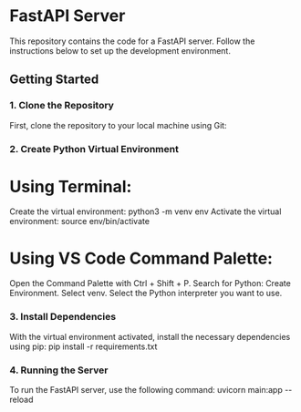 # FastAPI Server

This repository contains the code for a FastAPI server. Follow the instructions below to set up the development environment.

## Getting Started

### 1. Clone the Repository

First, clone the repository to your local machine using Git:


### 2. Create Python Virtual Environment

# Using Terminal:
  Create the virtual environment:
      python3 -m venv env
  Activate the virtual environment:
      source env/bin/activate
        
# Using VS Code Command Palette:

  Open the Command Palette with Ctrl + Shift + P.
    Search for Python: Create Environment.
    Select venv.
    Select the Python interpreter you want to use.

### 3. Install Dependencies

  With the virtual environment activated, install the necessary dependencies using pip:
    pip install -r requirements.txt

### 4. Running the Server

To run the FastAPI server, use the following command:
  uvicorn main:app --reload
